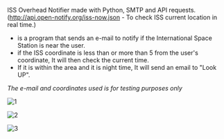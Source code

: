 ISS Overhead Notifier made with Python, SMTP and API requests.
(http://api.open-notify.org/iss-now.json - To check ISS current location in real time.)

- is a program that sends an e-mail to notify if the International Space Station is near the user.
- if the ISS coordinate is less than or more than 5 from the user's coordinate, It will then check the current time.
- If it is within the area and it is night time, It will send an email to "Look UP".

*The e-mail and coordinates used is for testing purposes only* 


![1](https://github.com/user-attachments/assets/714dc4a3-523a-4e8a-9122-e40880c4098a)

![2](https://github.com/user-attachments/assets/37e50805-a1f7-48e8-a8ac-e161e8e97603)

![3](https://github.com/user-attachments/assets/a6e0134b-b5f5-4978-b323-be0c0015508c)
